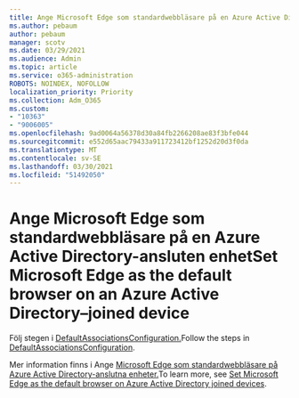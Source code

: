 ```yaml
---
title: Ange Microsoft Edge som standardwebbläsare på en Azure Active Directory-ansluten enhet
ms.author: pebaum
author: pebaum
manager: scotv
ms.date: 03/29/2021
ms.audience: Admin
ms.topic: article
ms.service: o365-administration
ROBOTS: NOINDEX, NOFOLLOW
localization_priority: Priority
ms.collection: Adm_O365
ms.custom:
- "10363"
- "9006005"
ms.openlocfilehash: 9ad0064a56378d30a84fb2266208ae83f3bfe044
ms.sourcegitcommit: e552d65aac79433a911723412bf1252d20d3f0da
ms.translationtype: MT
ms.contentlocale: sv-SE
ms.lasthandoff: 03/30/2021
ms.locfileid: "51492050"
---
```

# <a name="set-microsoft-edge-as-the-default-browser-on-an-azure-active-directoryjoined-device"></a><span data-ttu-id="84492-102">Ange Microsoft Edge som standardwebbläsare på en Azure Active Directory-ansluten enhet</span><span class="sxs-lookup"><span data-stu-id="84492-102">Set Microsoft Edge as the default browser on an Azure Active Directory–joined device</span></span>

<span data-ttu-id="84492-103">Följ stegen i [DefaultAssociationsConfiguration.](https://go.microsoft.com/fwlink/?linkid=2132650)</span><span class="sxs-lookup"><span data-stu-id="84492-103">Follow the steps in [DefaultAssociationsConfiguration](https://go.microsoft.com/fwlink/?linkid=2132650).</span></span>

<span data-ttu-id="84492-104">Mer information finns i Ange [Microsoft Edge som standardwebbläsare på Azure Active Directory-anslutna enheter.](https://go.microsoft.com/fwlink/?linkid=2132440)</span><span class="sxs-lookup"><span data-stu-id="84492-104">To learn more, see [Set Microsoft Edge as the default browser on Azure Active Directory joined devices](https://go.microsoft.com/fwlink/?linkid=2132440).</span></span>